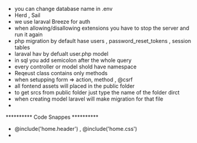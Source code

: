 - you can change database name in .env
- Herd , Sail 
- we use laraval Breeze for auth
- when allowing/disallowing extensions you have to stop the server and run it again
- php migration by default hase users , password_reset_tokens , session tables
- laraval hav by defualt user.php model
- in sql you add semicolon after the whole query
- every controller or model shold have namespace
- Reqeust class contains only methods
- when setupping form => action, method , @csrf
- all fontend assets will placed in the public folder
- to get srcs from public folder just type the name of the folder dirct
- when creating model laravel will make migration for that file
- 




********** Code Snappes **********
-  @include('home.header') ,  @include('home.css')
- 
